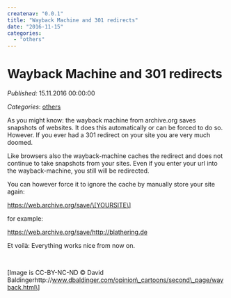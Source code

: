 ```yaml
---
createnav: "0.0.1"
title: "Wayback Machine and 301 redirects"
date: "2016-11-15"
categories: 
  - "others"
---
```

# Wayback Machine and 301 redirects
_Published:_ 15.11.2016 00:00:00

_Categories_: [others](//en/categories#others)


As you might know: the wayback machine from archive.org saves snapshots of websites. It does this automatically or can be forced to do so. However. If you ever had a 301 redirect on your site you are very much doomed.

Like browsers also the wayback-machine caches the redirect and does not continue to take snapshots from your sites. Even if you enter your url into the wayback-machine, you still will be redirected.

You can however force it to ignore the cache by manually store your site again:

https://web.archive.org/save/\[YOURSITE\]

for example:

https://web.archive.org/save/http://blathering.de

Et voílà: Everything works nice from now on.

 

\[Image is CC-BY-NC-ND © David Baldingerhttp://www.dbaldinger.com/opinion\_cartoons/second\_page/wayback.html\]
